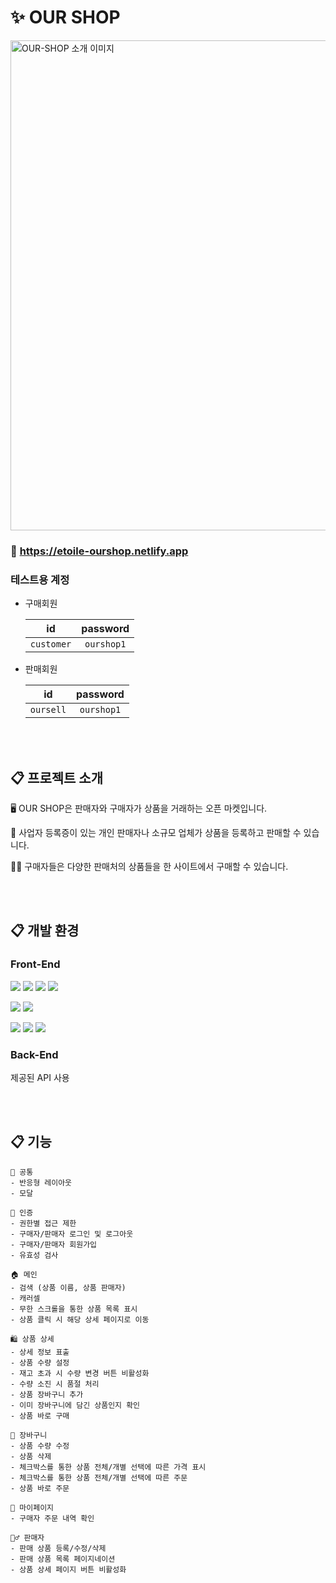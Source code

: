 # ✨ OUR SHOP

<img width="784" alt="OUR-SHOP 소개 이미지" src="https://github.com/etoile-j/OUR-SHOP/assets/102905624/42c4b203-0c1d-4a2a-8c64-eeb984aec12b">

### 📍 https://etoile-ourshop.netlify.app

### 테스트용 계정

-   구매회원

    |   **id**   | **password** |
    | :--------: | :----------: |
    | `customer` |  `ourshop1`  |

-   판매회원

    |  **id**   | **password** |
    | :-------: | :----------: |
    | `oursell` |  `ourshop1`  |

<br><br>

## 📋 프로젝트 소개

🖥 OUR SHOP은 판매자와 구매자가 상품을 거래하는 오픈 마켓입니다.

💁 사업자 등록증이 있는 개인 판매자나 소규모 업체가 상품을 등록하고 판매할 수 있습니다.

🙋‍♀️ 구매자들은 다양한 판매처의 상품들을 한 사이트에서 구매할 수 있습니다.

<br><br>

## 📋 개발 환경

### Front-End

<img src="https://img.shields.io/badge/React-61DAFB?style=for-the-badge&logo=React&logoColor=white"> <img src="https://img.shields.io/badge/TypeScript-3178C6?style=for-the-badge&logo=TypeScript&logoColor=white"> <img src="https://img.shields.io/badge/styled-components-DB7093?style=for-the-badge&logo=styled-components&logoColor=white"> <img src="https://img.shields.io/badge/React Query-FF4154?style=for-the-badge&logo=ReactQuery&logoColor=white">

<img src="https://img.shields.io/badge/Axios-5A29E4?style=for-the-badge&logo=Axios&logoColor=white"> <img src="https://img.shields.io/badge/React Hook Form-EC5990?style=for-the-badge&logo=ReactHookForm&logoColor=white">

<img src="https://img.shields.io/badge/Jest-C21325?style=for-the-badge&logo=Jest&logoColor=white"> <img src="https://img.shields.io/badge/React Testing Library-E33332?style=for-the-badge&logo=TestingLibrary&logoColor=white"> <img src="https://img.shields.io/badge/MSW-FF6A33?style=for-the-badge&logo=MockServiceWorker&logoColor=white">

### Back-End

제공된 API 사용

<br><br>

## 📋 기능

```
🎾 공통
- 반응형 레이아웃
- 모달

🔐 인증
- 권한별 접근 제한
- 구매자/판매자 로그인 및 로그아웃
- 구매자/판매자 회원가입
- 유효성 검사

🏠 메인
- 검색 (상품 이름, 상품 판매자)
- 캐러셀
- 무한 스크롤을 통한 상품 목록 표시
- 상품 클릭 시 해당 상세 페이지로 이동

🛍 상품 상세
- 상세 정보 표출
- 상품 수량 설정
- 재고 초과 시 수량 변경 버튼 비활성화
- 수량 소진 시 품절 처리
- 상품 장바구니 추가
- 이미 장바구니에 담긴 상품인지 확인
- 상품 바로 구매

🛒 장바구니
- 상품 수량 수정
- 상품 삭제
- 체크박스를 통한 상품 전체/개별 선택에 따른 가격 표시
- 체크박스를 통한 상품 전체/개별 선택에 따른 주문
- 상품 바로 주문

👤 마이페이지
- 구매자 주문 내역 확인

💁‍♂️ 판매자
- 판매 상품 등록/수정/삭제
- 판매 상품 목록 페이지네이션
- 상품 상세 페이지 버튼 비활성화
```

<br><br>

